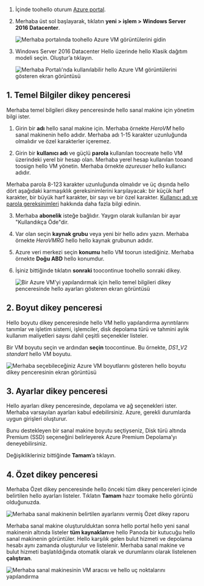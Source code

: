 1. İçinde toohello oturum [Azure portal](https://portal.azure.com).

2. Merhaba üst sol başlayarak, tıklatın **yeni > işlem > Windows Server 2016 Datacenter**.

    ![Merhaba portalında toohello Azure VM görüntülerini gidin](./media/virtual-machines-common-portal-create-fqdn/marketplace-new.png)

3. Windows Server 2016 Datacenter Hello üzerinde hello Klasik dağıtım modeli seçin. Oluştur’a tıklayın.

    ![Merhaba Portalı'nda kullanılabilir hello Azure VM görüntülerini gösteren ekran görüntüsü](./media/virtual-machines-common-portal-create-fqdn/deployment-classic-model.png)

## <a name="1-basics-blade"></a>1. Temel Bilgiler dikey penceresi

Merhaba temel bilgileri dikey penceresinde hello sanal makine için yönetim bilgi ister.

1. Girin bir **adı** hello sanal makine için. Merhaba örnekte _HeroVM_ hello sanal makinenin hello adıdır. Merhaba adı 1-15 karakter uzunluğunda olmalıdır ve özel karakterler içeremez.

2. Girin bir **kullanıcı adı** ve güçlü **parola** kullanılan toocreate hello VM üzerindeki yerel bir hesap olan. Merhaba yerel hesap kullanılan tooand toosign hello VM yönetin. Merhaba örnekte _azureuser_ hello kullanıcı adıdır.

 Merhaba parola 8-123 karakter uzunluğunda olmalıdır ve üç dışında hello dört aşağıdaki karmaşıklık gereksinimlerini karşılayacak: bir küçük harf karakter, bir büyük harf karakter, bir sayı ve bir özel karakter. [Kullanıcı adı ve parola gereksinimleri](../articles/virtual-machines/windows/faq.md) hakkında daha fazla bilgi edinin.

3. Merhaba **abonelik** isteğe bağlıdır. Yaygın olarak kullanılan bir ayar "Kullandıkça Öde"dir.

4. Var olan seçin **kaynak grubu** veya yeni bir hello adını yazın. Merhaba örnekte _HeroVMRG_ hello hello kaynak grubunun adıdır.

5. Azure veri merkezi seçin **konumu** hello VM toorun istediğiniz. Merhaba örnekte **Doğu ABD** hello konumdur.

6. İşiniz bittiğinde tıklatın **sonraki** toocontinue toohello sonraki dikey.

    ![Bir Azure VM'yi yapılandırmak için hello temel bilgileri dikey penceresinde hello ayarları gösteren ekran görüntüsü](./media/virtual-machines-common-portal-create-fqdn/basics-blade-classic.png)

## <a name="2-size-blade"></a>2. Boyut dikey penceresi

Hello boyutu dikey penceresinde hello VM hello yapılandırma ayrıntılarını tanımlar ve işletim sistemi, işlemciler, disk depolama türü ve tahmini aylık kullanım maliyetleri sayısı dahil çeşitli seçenekler listeler.  

Bir VM boyutu seçin ve ardından **seçin** toocontinue. Bu örnekte, _DS1_\__V2 standart_ hello VM boyutu.

  ![Merhaba seçebileceğiniz Azure VM boyutlarını gösteren hello boyutu dikey penceresinin ekran görüntüsü](./media/virtual-machines-common-portal-create-fqdn/vm-size-classic.png)


## <a name="3-settings-blade"></a>3. Ayarlar dikey penceresi

Hello ayarları dikey penceresinde, depolama ve ağ seçenekleri ister. Merhaba varsayılan ayarları kabul edebilirsiniz. Azure, gerekli durumlarda uygun girişleri oluşturur.

Bunu destekleyen bir sanal makine boyutu seçtiyseniz, Disk türü altında Premium (SSD) seçeneğini belirleyerek Azure Premium Depolama’yı deneyebilirsiniz.

Değişiklikleriniz bittiğinde **Tamam**’a tıklayın.

## <a name="4-summary-blade"></a>4. Özet dikey penceresi

Merhaba Özet dikey penceresinde hello önceki tüm dikey pencereleri içinde belirtilen hello ayarları listeler. Tıklatın **Tamam** hazır toomake hello görüntü olduğunuzda.

 ![Merhaba sanal makinenin belirtilen ayarlarını vermiş Özet dikey raporu](./media/virtual-machines-common-portal-create-fqdn/summary-blade-classic.png)

Merhaba sanal makine oluşturulduktan sonra hello portal hello yeni sanal makinenin altında listeler **tüm kaynakları**ve hello Panoda bir kutucuğu hello sanal makinenin görüntüler. Hello karşılık gelen bulut hizmeti ve depolama hesabı aynı zamanda oluşturulur ve listelenir. Merhaba sanal makine ve bulut hizmeti başlatıldığında otomatik olarak ve durumlarını olarak listelenen **çalıştıran**.

 ![Merhaba sanal makinesinin VM aracısı ve hello uç noktalarını yapılandırma](./media/virtual-machines-common-portal-create-fqdn/portal-with-new-vm.png)
